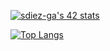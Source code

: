 [![sdiez-ga's 42 stats](https://badge42.herokuapp.com/api/stats/sdiez-ga)](https://profile.intra.42.fr/users/sdiez-ga)

[![Top Langs](https://github-readme-stats.vercel.app/api/top-langs/?username=Sergio10G&layout=compact&title_color=cdd9e5&text_color=cdd9e5&border_color=cdd9e5&bg_color=22272e)](https://github.com/anuraghazra/github-readme-stats)
